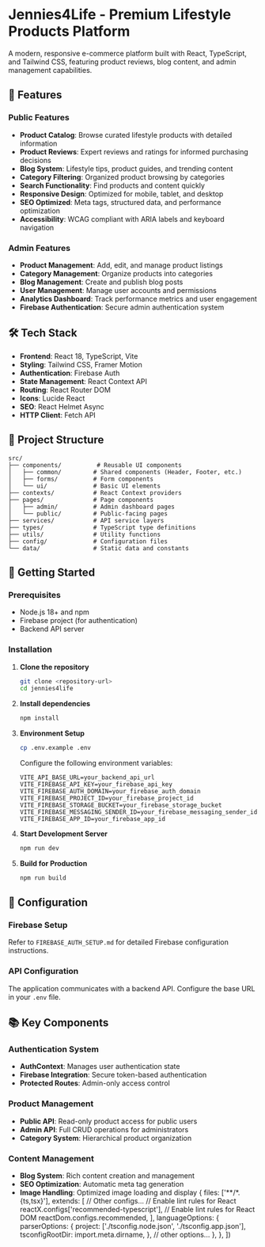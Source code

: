 # Jennies4Life - Premium Lifestyle Products Platform

A modern, responsive e-commerce platform built with React, TypeScript, and Tailwind CSS, featuring product reviews, blog content, and admin management capabilities.

## 🚀 Features

### Public Features
- **Product Catalog**: Browse curated lifestyle products with detailed information
- **Product Reviews**: Expert reviews and ratings for informed purchasing decisions
- **Blog System**: Lifestyle tips, product guides, and trending content
- **Category Filtering**: Organized product browsing by categories
- **Search Functionality**: Find products and content quickly
- **Responsive Design**: Optimized for mobile, tablet, and desktop
- **SEO Optimized**: Meta tags, structured data, and performance optimization
- **Accessibility**: WCAG compliant with ARIA labels and keyboard navigation

### Admin Features
- **Product Management**: Add, edit, and manage product listings
- **Category Management**: Organize products into categories
- **Blog Management**: Create and publish blog posts
- **User Management**: Manage user accounts and permissions
- **Analytics Dashboard**: Track performance metrics and user engagement
- **Firebase Authentication**: Secure admin authentication system

## 🛠️ Tech Stack

- **Frontend**: React 18, TypeScript, Vite
- **Styling**: Tailwind CSS, Framer Motion
- **Authentication**: Firebase Auth
- **State Management**: React Context API
- **Routing**: React Router DOM
- **Icons**: Lucide React
- **SEO**: React Helmet Async
- **HTTP Client**: Fetch API

## 📁 Project Structure

```
src/
├── components/          # Reusable UI components
│   ├── common/         # Shared components (Header, Footer, etc.)
│   ├── forms/          # Form components
│   └── ui/             # Basic UI elements
├── contexts/           # React Context providers
├── pages/              # Page components
│   ├── admin/          # Admin dashboard pages
│   └── public/         # Public-facing pages
├── services/           # API service layers
├── types/              # TypeScript type definitions
├── utils/              # Utility functions
├── config/             # Configuration files
└── data/               # Static data and constants
```

## 🚦 Getting Started

### Prerequisites
- Node.js 18+ and npm
- Firebase project (for authentication)
- Backend API server

### Installation

1. **Clone the repository**
   ```bash
   git clone <repository-url>
   cd jennies4life
   ```

2. **Install dependencies**
   ```bash
   npm install
   ```

3. **Environment Setup**
   ```bash
   cp .env.example .env
   ```
   
   Configure the following environment variables:
   ```env
   VITE_API_BASE_URL=your_backend_api_url
   VITE_FIREBASE_API_KEY=your_firebase_api_key
   VITE_FIREBASE_AUTH_DOMAIN=your_firebase_auth_domain
   VITE_FIREBASE_PROJECT_ID=your_firebase_project_id
   VITE_FIREBASE_STORAGE_BUCKET=your_firebase_storage_bucket
   VITE_FIREBASE_MESSAGING_SENDER_ID=your_firebase_messaging_sender_id
   VITE_FIREBASE_APP_ID=your_firebase_app_id
   ```

4. **Start Development Server**
   ```bash
   npm run dev
   ```

5. **Build for Production**
   ```bash
   npm run build
   ```

## 🔧 Configuration

### Firebase Setup
Refer to `FIREBASE_AUTH_SETUP.md` for detailed Firebase configuration instructions.

### API Configuration
The application communicates with a backend API. Configure the base URL in your `.env` file.

## 📚 Key Components

### Authentication System
- **AuthContext**: Manages user authentication state
- **Firebase Integration**: Secure token-based authentication
- **Protected Routes**: Admin-only access control

### Product Management
- **Public API**: Read-only product access for public users
- **Admin API**: Full CRUD operations for administrators
- **Category System**: Hierarchical product organization

### Content Management
- **Blog System**: Rich content creation and management
- **SEO Optimization**: Automatic meta tag generation
- **Image Handling**: Optimized image loading and display
  {
    files: ['**/*.{ts,tsx}'],
    extends: [
      // Other configs...
      // Enable lint rules for React
      reactX.configs['recommended-typescript'],
      // Enable lint rules for React DOM
      reactDom.configs.recommended,
    ],
    languageOptions: {
      parserOptions: {
        project: ['./tsconfig.node.json', './tsconfig.app.json'],
        tsconfigRootDir: import.meta.dirname,
      },
      // other options...
    },
  },
])
```
